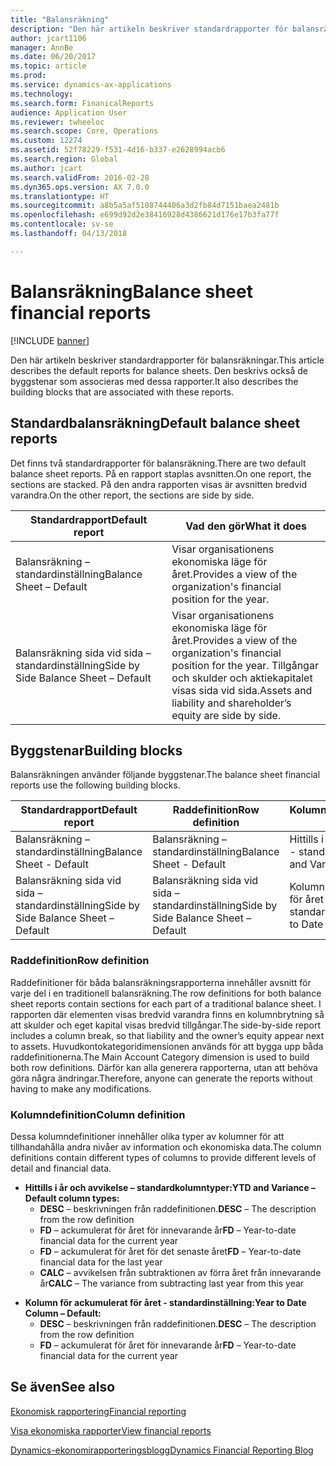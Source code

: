 ```yaml
---
title: "Balansräkning"
description: "Den här artikeln beskriver standardrapporter för balansräkningar. Den beskrivs också de byggstenar som associeras med dessa rapporter."
author: jcart1106
manager: AnnBe
ms.date: 06/20/2017
ms.topic: article
ms.prod: 
ms.service: dynamics-ax-applications
ms.technology: 
ms.search.form: FinanicalReports
audience: Application User
ms.reviewer: twheeloc
ms.search.scope: Core, Operations
ms.custom: 12274
ms.assetid: 52f78229-f531-4d16-b337-e2628994acb6
ms.search.region: Global
ms.author: jcart
ms.search.validFrom: 2016-02-28
ms.dyn365.ops.version: AX 7.0.0
ms.translationtype: HT
ms.sourcegitcommit: a8b5a5af5108744406a3d2fb84d7151baea2481b
ms.openlocfilehash: e699d92d2e38416928d4386621d176e17b3fa77f
ms.contentlocale: sv-se
ms.lasthandoff: 04/13/2018

---
```


# <a name="balance-sheet-financial-reports"></a><span data-ttu-id="96b24-104">Balansräkning</span><span class="sxs-lookup"><span data-stu-id="96b24-104">Balance sheet financial reports</span></span>

[!INCLUDE [banner](../includes/banner.md)]

<span data-ttu-id="96b24-105">Den här artikeln beskriver standardrapporter för balansräkningar.</span><span class="sxs-lookup"><span data-stu-id="96b24-105">This article describes the default reports for balance sheets.</span></span> <span data-ttu-id="96b24-106">Den beskrivs också de byggstenar som associeras med dessa rapporter.</span><span class="sxs-lookup"><span data-stu-id="96b24-106">It also describes the building blocks that are associated with these reports.</span></span> 

<a name="default-balance-sheet-reports"></a><span data-ttu-id="96b24-107">Standardbalansräkning</span><span class="sxs-lookup"><span data-stu-id="96b24-107">Default balance sheet reports</span></span>
-----------------------------

<span data-ttu-id="96b24-108">Det finns två standardrapporter för balansräkning.</span><span class="sxs-lookup"><span data-stu-id="96b24-108">There are two default balance sheet reports.</span></span> <span data-ttu-id="96b24-109">På en rapport staplas avsnitten.</span><span class="sxs-lookup"><span data-stu-id="96b24-109">On one report, the sections are stacked.</span></span> <span data-ttu-id="96b24-110">På den andra rapporten visas är avsnitten bredvid varandra.</span><span class="sxs-lookup"><span data-stu-id="96b24-110">On the other report, the sections are side by side.</span></span>

| <span data-ttu-id="96b24-111">Standardrapport</span><span class="sxs-lookup"><span data-stu-id="96b24-111">Default report</span></span>                       | <span data-ttu-id="96b24-112">Vad den gör</span><span class="sxs-lookup"><span data-stu-id="96b24-112">What it does</span></span>                                                                                                                           |
|--------------------------------------|----------------------------------------------------------------------------------------------------------------------------------------|
| <span data-ttu-id="96b24-113">Balansräkning – standardinställning</span><span class="sxs-lookup"><span data-stu-id="96b24-113">Balance Sheet – Default</span></span>              | <span data-ttu-id="96b24-114">Visar organisationens ekonomiska läge för året.</span><span class="sxs-lookup"><span data-stu-id="96b24-114">Provides a view of the organization's financial position for the year.</span></span>                                                                 |
| <span data-ttu-id="96b24-115">Balansräkning sida vid sida – standardinställning</span><span class="sxs-lookup"><span data-stu-id="96b24-115">Side by Side Balance Sheet – Default</span></span> | <span data-ttu-id="96b24-116">Visar organisationens ekonomiska läge för året.</span><span class="sxs-lookup"><span data-stu-id="96b24-116">Provides a view of the organization's financial position for the year.</span></span> <span data-ttu-id="96b24-117">Tillgångar och skulder och aktiekapitalet visas sida vid sida.</span><span class="sxs-lookup"><span data-stu-id="96b24-117">Assets and liability and shareholder’s equity are side by side.</span></span> |

## <a name="building-blocks"></a><span data-ttu-id="96b24-118">Byggstenar</span><span class="sxs-lookup"><span data-stu-id="96b24-118">Building blocks</span></span>
<span data-ttu-id="96b24-119">Balansräkningen använder följande byggstenar.</span><span class="sxs-lookup"><span data-stu-id="96b24-119">The balance sheet financial reports use the following building blocks.</span></span>

| <span data-ttu-id="96b24-120">Standardrapport</span><span class="sxs-lookup"><span data-stu-id="96b24-120">Default report</span></span>                       | <span data-ttu-id="96b24-121">Raddefinition</span><span class="sxs-lookup"><span data-stu-id="96b24-121">Row definition</span></span>                       | <span data-ttu-id="96b24-122">Kolumndefinition</span><span class="sxs-lookup"><span data-stu-id="96b24-122">Column definition</span></span>             |
|--------------------------------------|--------------------------------------|-------------------------------|
| <span data-ttu-id="96b24-123">Balansräkning – standardinställning</span><span class="sxs-lookup"><span data-stu-id="96b24-123">Balance Sheet - Default</span></span>              | <span data-ttu-id="96b24-124">Balansräkning – standardinställning</span><span class="sxs-lookup"><span data-stu-id="96b24-124">Balance Sheet - Default</span></span>              | <span data-ttu-id="96b24-125">Hittills i år och avvikelse - standardinställning</span><span class="sxs-lookup"><span data-stu-id="96b24-125">YTD and Variance - Default</span></span>    |
| <span data-ttu-id="96b24-126">Balansräkning sida vid sida – standardinställning</span><span class="sxs-lookup"><span data-stu-id="96b24-126">Side by Side Balance Sheet – Default</span></span> | <span data-ttu-id="96b24-127">Balansräkning sida vid sida – standardinställning</span><span class="sxs-lookup"><span data-stu-id="96b24-127">Side by Side Balance Sheet – Default</span></span> | <span data-ttu-id="96b24-128">Kolumn för ackumulerat för året - standardinställning</span><span class="sxs-lookup"><span data-stu-id="96b24-128">Year to Date Column - Default</span></span> |

### <a name="row-definition"></a><span data-ttu-id="96b24-129">Raddefinition</span><span class="sxs-lookup"><span data-stu-id="96b24-129">Row definition</span></span>

<span data-ttu-id="96b24-130">Raddefinitioner för båda balansräkningsrapporterna innehåller avsnitt för varje del i en traditionell balansräkning.</span><span class="sxs-lookup"><span data-stu-id="96b24-130">The row definitions for both balance sheet reports contain sections for each part of a traditional balance sheet.</span></span> <span data-ttu-id="96b24-131">I rapporten där elementen visas bredvid varandra finns en kolumnbrytning så att skulder och eget kapital visas bredvid tillgångar.</span><span class="sxs-lookup"><span data-stu-id="96b24-131">The side-by-side report includes a column break, so that liability and the owner’s equity appear next to assets.</span></span> <span data-ttu-id="96b24-132">Huvudkontokategoridimensionen används för att bygga upp båda raddefinitionerna.</span><span class="sxs-lookup"><span data-stu-id="96b24-132">The Main Account Category dimension is used to build both row definitions.</span></span> <span data-ttu-id="96b24-133">Därför kan alla generera rapporterna, utan att behöva göra några ändringar.</span><span class="sxs-lookup"><span data-stu-id="96b24-133">Therefore, anyone can generate the reports without having to make any modifications.</span></span>

### <a name="column-definition"></a><span data-ttu-id="96b24-134">Kolumndefinition</span><span class="sxs-lookup"><span data-stu-id="96b24-134">Column definition</span></span>

<span data-ttu-id="96b24-135">Dessa kolumndefinitioner innehåller olika typer av kolumner för att tillhandahålla andra nivåer av information och ekonomiska data.</span><span class="sxs-lookup"><span data-stu-id="96b24-135">The column definitions contain different types of columns to provide different levels of detail and financial data.</span></span>

-   <span data-ttu-id="96b24-136">**Hittills i år och avvikelse – standardkolumntyper:**</span><span class="sxs-lookup"><span data-stu-id="96b24-136">**YTD and Variance – Default column types:**</span></span>
    -   <span data-ttu-id="96b24-137">**DESC** – beskrivningen från raddefinitionen.</span><span class="sxs-lookup"><span data-stu-id="96b24-137">**DESC** – The description from the row definition</span></span>
    -   <span data-ttu-id="96b24-138">**FD** – ackumulerat för året för innevarande år</span><span class="sxs-lookup"><span data-stu-id="96b24-138">**FD** – Year-to-date financial data for the current year</span></span>
    -   <span data-ttu-id="96b24-139">**FD** – ackumulerat för året för det senaste året</span><span class="sxs-lookup"><span data-stu-id="96b24-139">**FD** – Year-to-date financial data for the last year</span></span>
    -   <span data-ttu-id="96b24-140">**CALC** – avvikelsen från subtraktionen av förra året från innevarande år</span><span class="sxs-lookup"><span data-stu-id="96b24-140">**CALC** – The variance from subtracting last year from this year</span></span>

<!-- -->

-   <span data-ttu-id="96b24-141">**Kolumn för ackumulerat för året - standardinställning:**</span><span class="sxs-lookup"><span data-stu-id="96b24-141">**Year to Date Column – Default:**</span></span>
    -   <span data-ttu-id="96b24-142">**DESC** – beskrivningen från raddefinitionen.</span><span class="sxs-lookup"><span data-stu-id="96b24-142">**DESC** – The description from the row definition</span></span>
    -   <span data-ttu-id="96b24-143">**FD** – ackumulerat för året för innevarande år</span><span class="sxs-lookup"><span data-stu-id="96b24-143">**FD** – Year-to-date financial data for the current year</span></span>



<a name="see-also"></a><span data-ttu-id="96b24-144">Se även</span><span class="sxs-lookup"><span data-stu-id="96b24-144">See also</span></span>
--------

[<span data-ttu-id="96b24-145">Ekonomisk rapportering</span><span class="sxs-lookup"><span data-stu-id="96b24-145">Financial reporting</span></span>](financial-reporting-getting-started.md)

[<span data-ttu-id="96b24-146">Visa ekonomiska rapporter</span><span class="sxs-lookup"><span data-stu-id="96b24-146">View financial reports</span></span>](view-financial-reports.md)

[<span data-ttu-id="96b24-147">Dynamics-ekonomirapporteringsblogg</span><span class="sxs-lookup"><span data-stu-id="96b24-147">Dynamics Financial Reporting Blog</span></span>](http://blogs.msdn.com/b/dynamics_financial_reporting/)




